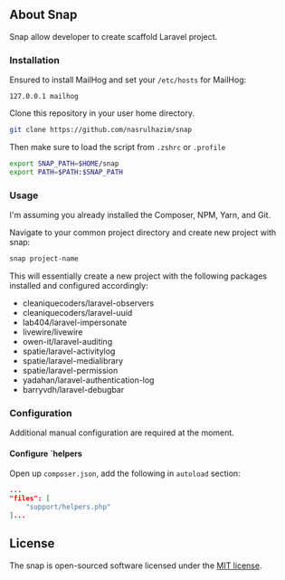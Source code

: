 ## About Snap

Snap allow developer to create scaffold Laravel project.

### Installation

Ensured to install MailHog and set your `/etc/hosts` for MailHog:

```plaintext
127.0.0.1 mailhog
```

Clone this repository in your user home directory.

```bash
git clone https://github.com/nasrulhazim/snap 
```

Then make sure to load the script from `.zshrc` or `.profile`

```bash
export SNAP_PATH=$HOME/snap
export PATH=$PATH:$SNAP_PATH
```

### Usage

I'm assuming you already installed the Composer, NPM, Yarn, and Git.

Navigate to your common project directory and create new project with snap:

```bash
snap project-name
```

This will essentially create a new project with the following packages installed and configured accordingly:

- cleaniquecoders/laravel-observers
- cleaniquecoders/laravel-uuid
- lab404/laravel-impersonate
- livewire/livewire
- owen-it/laravel-auditing
- spatie/laravel-activitylog
- spatie/laravel-medialibrary
- spatie/laravel-permission
- yadahan/laravel-authentication-log
- barryvdh/laravel-debugbar

### Configuration

Additional manual configuration are required at the moment.

#### Configure `helpers

Open up `composer.json`, add the following in `autoload` section:

```json
...
"files": [
    "support/helpers.php"
]...
```

## License

The snap is open-sourced software licensed under the [MIT license](https://opensource.org/licenses/MIT).
